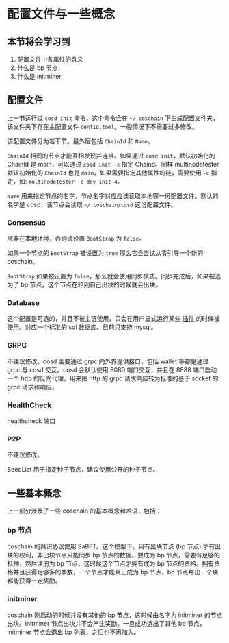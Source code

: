 # 配置文件与一些概念

## 本节将会学习到

1. 配置文件中各属性的含义
2. 什么是 bp 节点
3. 什么是 initminer

## 配置文件

上一节运行过 `cosd init` 命令，这个命令会在 `~/.coschain` 下生成配置文件夹，该文件夹下存在主配置文件 `config.toml`。一般情况下不需要过多修改。

该配置文件分为若干节。最外层包括 `ChainId` 和 `Name`。

`ChainId` 相同的节点才能互相发现并连接。如果通过 `cosd init`，默认初始化的 ChainId 是 main，可以通过 `cosd init -c` 指定 Chaind。同样 multinodetester 默认初始化的 `ChainId` 也是 `main`，如果需要指定其他属性的链，需要使用 `-c` 指定，如: `multinodetester -c dev init 4`。

`Name` 用来指定节点的名字，节点名字对应应该读取本地哪一份配置文件。默认的名字是 cosd，该节点会读取 `~/.coschain/cosd` 这份配置文件。

### Consensus

除非在本地环境，否则请设置 `BootStrap` 为 `false`。

如果一个节点的 `BootStrap` 被设置为 `true` 那么它会尝试从零引导一个新的 coschain。

`BootStrap` 如果被设置为 `false`，那么就会使用同步模式。同步完成后，如果被选为了 bp 节点，这个节点在轮到自己出块的时候就会出块。

### Database

这个配置是可选的，并且不被主链使用，只会在用户显式运行某些 [插件](/zh-cn/plugins.md) 的时候被使用。对应一个标准的 sql 数据库。目前只支持 mysql。

### GRPC

不建议修改。cosd 主要通过 grpc 向外界提供接口，包括 wallet 等都是通过 grpc 与 cosd 交互。cosd 会默认使用 8080 端口交互，并且在 8888 端口启动一个 http 的反向代理，用来把 http 的 grpc 请求响应转为标准的基于 socket 的 grpc 请求和响应。

### HealthCheck

healthcheck 端口

### P2P

不建议修改。

SeedList 用于指定种子节点，建议使用公开的种子节点。

## 一些基本概念

上一部分涉及了一些 coschain 的基本概念和术语，包括：

### bp 节点

coschain 的共识协议使用 SaBFT。这个模型下，只有出块节点 (bp 节点) 才有出块的权利，非出块节点只能同步 bp 节点的数据。要成为 bp 节点，需要有足够的抵押，然后注册为 bp 节点，这时候这个节点才拥有成为 bp 节点的资格。拥有资格并且获得足够多的票数，一个节点才能真正成为 bp 节点，bp 节点每出一个块都能获得一定奖励。

### initminer

coschain 刚启动的时候并没有其他的 bp 节点，这时候由名字为 initminer 的节点出块。initminer 节点出块并不会产生奖励。一旦成功选出了其他 bp 节点，initminer 节点会退出 bp 列表，之后也不再加入。